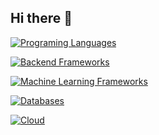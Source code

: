 ## Hi there 👋

[![Programing Languages](https://skillicons.dev/icons?i=js,ts,py,cs)](https://skillicons.dev)

[![Backend Frameworks](https://skillicons.dev/icons?i=nestjs,express,fastapi,flask,dotnet)](https://skillicons.dev)

[![Machine Learning Frameworks](https://skillicons.dev/icons?i=sklearn,pytorch,tensorflow,flask,dotnet)](https://skillicons.dev)

[![Databases](https://skillicons.dev/icons?i=mongodb,mysql,postgres,redis)](https://skillicons.dev)

[![Cloud](https://skillicons.dev/icons?i=aws)](https://skillicons.dev)
